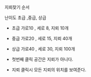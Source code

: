 지뢰찾기 순서

난이도 초급 ,중급, 상급

-   초급 가로10 , 세로 8, 지뢰 10개
-   중급 가로20 , 세로 15, 지뢰 40개
-   상급 가로40 , 세로 30, 지뢰 100개

-   첫번째 클릭 공간은 지뢰가 아니다.
-   지뢰 클릭시 모든 지뢰의 위치를 보여준다.
